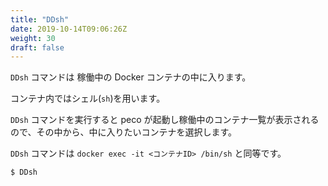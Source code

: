 ```yaml
---
title: "DDsh"
date: 2019-10-14T09:06:26Z
weight: 30
draft: false
---
```


``DDsh`` コマンドは 稼働中の Docker コンテナの中に入ります。

コンテナ内ではシェル(``sh``)を用います。

``DDsh`` コマンドを実行すると peco が起動し稼働中のコンテナ一覧が表示されるので、その中から、中に入りたいコンテナを選択します。

``DDsh`` コマンドは ``docker exec -it <コンテナID> /bin/sh`` と同等です。

```bash
$ DDsh
```